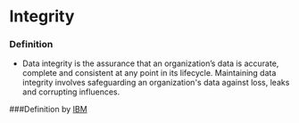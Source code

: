 # Integrity


### Definition
* Data integrity is the assurance that an organization’s data is accurate, complete and consistent at any point in its lifecycle. Maintaining data integrity involves safeguarding an organization's data against loss, leaks and corrupting influences.

###Definition by [IBM](https://www.ibm.com/think/topics/data-integrity)
